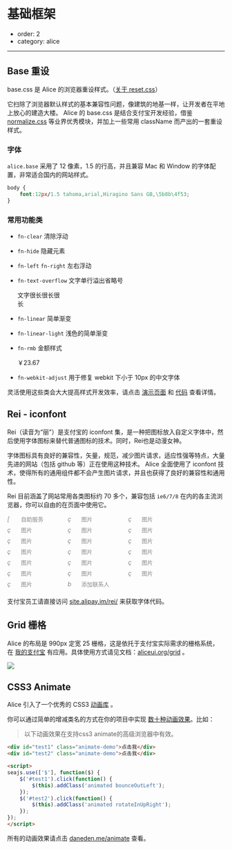 # 基础框架

- order: 2
- category: alice

---

<link rel="stylesheet" href="http://modules.spmjs.org/alice/grid/1.0.0/grid.css" />
<link rel="stylesheet" href="http://modules.spmjs.org/alice/animate/1.0.0/animate.css" />

## Base 重设

base.css 是 Alice 的浏览器重设样式。（[关于 reset.css](http://meyerweb.com/eric/tools/css/reset/)）

它扫除了浏览器默认样式的基本兼容性问题，像建筑的地基一样，让开发者在平地上放心的建造大楼。
Alice 的 base.css 是结合支付宝开发经验，借鉴 [normalize.css](http://necolas.github.com/normalize.css/) 等业界优秀模块，并加上一些常用 className 而产出的一套重设样式。

### 字体

`alice.base` 采用了 12 像素，1.5 的行高，并且兼容 Mac 和 Window 的字体配置，非常适合国内的网站样式。

```css
body {
    font:12px/1.5 tahoma,arial,Hiragino Sans GB,\5b8b\4f53;
}
```

### 常用功能类

- `fn-clear` 清除浮动

- `fn-hide` 隐藏元素

- `fn-left` `fn-right` 左右浮动

- `fn-text-overflow` 文字单行溢出省略号

    <div class="fn-text-overflow" style="width:100px">文字很长很长很长</div>

- `fn-linear` 简单渐变

- `fn-linear-light` 浅色的简单渐变

- `fn-rmb` 金额样式

    <span class="fn-rmb">￥23.67</span>

- `fn-webkit-adjust` 用于修复 webkit 下小于 10px 的中文字体

灵活使用这些类会大大提高样式开发效率，请点击 [演示页面](http://aliceui.org/base) 和 [代码](https://github.com/aliceui/base/blob/master/src/base.css) 查看详情。


## Rei - iconfont

Rei（读音为“丽”）是支付宝的 iconfont 集，是一种把图标放入自定义字体中，然后使用字体图标来替代普通图标的技术。同时，Rei也是动漫女神。

字体图标具有良好的兼容性，矢量，规范，减少图片请求，适应性强等特点，大量先进的网站（包括 github 等）正在使用这种技术。
Alice 全面使用了 iconfont 技术，使得所有的通用组件都不会产生图片请求，并且也获得了良好的兼容性和通用性。

Rei 目前涵盖了网站常用各类图标约 70 多个，兼容包括 `ie6/7/8` 在内的各主流浏览器，你可以自由的在页面中使用它。

<style>
.icon {
    display: inline-block;
    *display: inline;
    *zoom: 1;
    height: 20px;
    width: 136px;
    color: #888;
    font-size: 13px;
    margin-bottom: 5px;
}
.icon .iconfont {
    margin-right: 10px;
    font-size: 14px;
    width: 18px;
    display: inline-block;
    *display: inline;
    *zoom: 1;
}
</style>

<div class="iconset fn-clear">
    <div class="icon">
        <i class="iconfont" title="自助服务">&#x005B;</i> 自助服务
    </div>
    <div class="icon">
        <i class="iconfont" title="图片">&#x00E7;</i> 图片
    </div>
    <div class="icon">
        <i class="iconfont" title="图片">&#x00E7;</i> 图片
    </div>
    <div class="icon">
        <i class="iconfont" title="图片">&#x00E7;</i> 图片
    </div>
    <div class="icon">
        <i class="iconfont" title="图片">&#x00E7;</i> 图片
    </div>
    <div class="icon">
        <i class="iconfont" title="图片">&#x00E7;</i> 图片
    </div>
    <div class="icon">
        <i class="iconfont" title="图片">&#x00E7;</i> 图片
    </div>
    <div class="icon">
        <i class="iconfont" title="图片">&#x00E7;</i> 图片
    </div>
    <div class="icon">
        <i class="iconfont" title="图片">&#x00E7;</i> 图片
    </div>
    <div class="icon">
        <i class="iconfont" title="图片">&#x00E7;</i> 图片
    </div>
    <div class="icon">
        <i class="iconfont" title="图片">&#x00E7;</i> 图片
    </div>
    <div class="icon">
        <i class="iconfont" title="图片">&#x00E7;</i> 图片
    </div>
    <div class="icon">
        <i class="iconfont" title="图片">&#x00E7;</i> 图片
    </div>
    <div class="icon">
        <i class="iconfont" title="图片">&#x00E7;</i> 图片
    </div>
    <div class="icon">
        <i class="iconfont" title="图片">&#x00E7;</i> 图片
    </div>
    <div class="icon">
        <i class="iconfont" title="图片">&#x00E7;</i> 图片
    </div>
    <div class="icon">
        <i class="iconfont" title="图片">&#x00E7;</i> 图片
    </div>
    <div class="icon">
        <i class="iconfont" title="图片">&#x00E7;</i> 图片
    </div>
    <div class="icon">
        <i class="iconfont" title="图片">&#x00E7;</i> 图片
    </div>
    <div class="icon">
        <i class="iconfont" title="添加联系人">&#x0062;</i> 添加联系人
    </div>
</div>

支付宝员工请直接访问 [site.alipay.im/rei/](http://site.alipay.im/rei/) 来获取字体代码。

## Grid 栅格

Alice 的布局是 990px 定宽 25 栅格，这是依托于支付宝实际需求的栅格系统，
在 [我的支付宝](https://my.alipay.com/) 有应用。具体使用方式请见文档：[aliceui.org/grid](http://aliceui.org/grid) 。

![](https://i.alipayobjects.com/e/201303/2KLao4hPu8.png)


## CSS3 Animate

Alice 引入了一个优秀的 CSS3 [动画库](http://aliceui.org/animate) 。

你可以通过简单的增减类名的方式在你的项目中实现 [数十种动画效果](http://daneden.me/animate/)。比如：

> 以下动画效果在支持css3 animate的高级浏览器中有效。

<style>
.animate-demo {
    width: 80px;
    height: 80px;
    background: #42B8F7;
    line-height: 80px;
    text-align: center;
    color: #fff;
    display: inline-block;
}
#test2 {
    background: #5FC161;    
}
</style>

````html
<div id="test1" class="animate-demo">点击我</div>
<div id="test2" class="animate-demo">点击我</div>

<script>
seajs.use(['$'], function($) {
    $('#test1').click(function() {
        $(this).addClass('animated bounceOutLeft');
    });
    $('#test2').click(function() {
        $(this).addClass('animated rotateInUpRight');
    });
});
</script>
````

所有的动画效果请点击 [daneden.me/animate](daneden.me/animate/) 查看。
